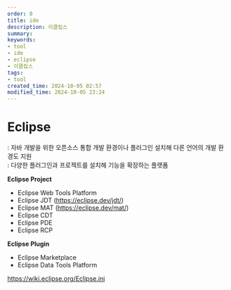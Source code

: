 ```yaml
---
order: 0
title: ide
description: 이클립스
summary:
keywords:
- tool
- ide
- eclipse
- 이클립스
tags:
- tool
created_time: 2024-10-05 02:57
modified_time: 2024-10-05 23:24
---
```


# Eclipse
: 자바 개발을 위한 오픈소스 통합 개발 환경이나 플러그인 설치해 다른 언어의 개발 환경도 지원  
: 다양한 플러그인과 프로젝트를 설치해 기능을 확장하는 플랫폼  

**Eclipse Project**
- Eclipse Web Tools Platform 
- Eclipse JDT (https://eclipse.dev/jdt/)
- Eclipse MAT (https://eclipse.dev/mat/)
- Eclipse CDT 
- Eclipse PDE
- Eclipse RCP

**Eclipse Plugin**
- Eclipse Marketplace
- Eclipse Data Tools Platform


https://wiki.eclipse.org/Eclipse.ini
